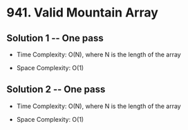 # 941. Valid Mountain Array

## Solution 1 -- One pass

- Time Complexity: O(N), where N is the length of the array

- Space Complexity: O(1)

## Solution 2 -- One pass

- Time Complexity: O(N), where N is the length of the array

- Space Complexity: O(1)
